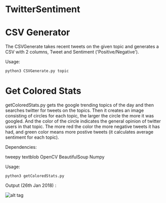 # TwitterSentiment

# CSV Generator
The CSVGenerate takes recent tweets on the given topic and generates a CSV with 2 columns, Tweet and Sentiment ('Positive/Negative').

Usage:

``` python3 CSVGenerate.py topic ```

# Get Colored Stats

getColoredStats.py gets the google trending topics of the day and then searches twitter for tweets on the topics. Then it creates an image consisting of circles for each topic, the larger the circle the more it was googled. And the color of the circle indicates the general opinion of twitter users in that topic. The more red the color the more negative tweets it has had, and green color means more postive tweets (it calculates average sentiment for each topic).

Dependencies:

tweepy
textblob
OpenCV
BeautifulSoup
Numpy

Usage:

``` python3 getColoredStats.py ```

Output (26th Jan 2018) :

![alt tag](https://github.com/atmc9/ML-personal/blob/master/TwitterSentimentAnalysis/trending26012018.png)

